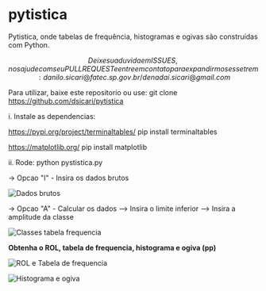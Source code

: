 # pytistica
Pytistica, onde tabelas de frequência, histogramas e ogivas são construídas com Python.

$$ Deixe sua duvida em ISSUES, nos ajude com seu PULL REQUEST e entre em contato para expandirmos esse trem: danilo.sicari@fatec.sp.gov.br / denadai.sicari@gmail.com $$

Para utilizar, baixe este repositorio ou use: git clone https://github.com/dsicari/pytistica

i. Instale as dependencias:

https://pypi.org/project/terminaltables/
pip install terminaltables

https://matplotlib.org/
pip install matplotlib

ii. Rode: python pystistica.py

-> Opcao "I" - Insira os dados brutos

![Dados brutos](https://github.com/dsicari/pytistica/blob/master/imgs/insertDadosBrutos.PNG?raw=true)

-> Opcao "A" - Calcular os dados
--> Insira o limite inferior
--> Insira a amplitude da classe

![Classes tabela frequencia](https://github.com/dsicari/pytistica/blob/master/imgs/classes.PNG?raw=true)

**Obtenha o ROL, tabela de frequencia, histograma e ogiva (pp)**

![ROL e Tabela de frequencia](https://github.com/dsicari/pytistica/blob/master/imgs/tabelaFrequencia.PNG?raw=true)

![Histograma e ogiva](https://github.com/dsicari/pytistica/blob/master/imgs/graficos.PNG?raw=true)
